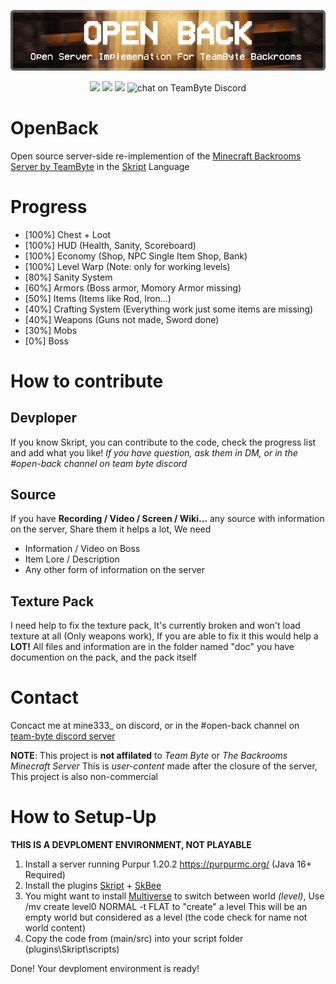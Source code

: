 ![image](https://github.com/CroissantDuNord/OpenBack/blob/main/media/banner.png?raw=true)
<p align="center">
    <a href="https://creativecommons.org/licenses/by-nc/4.0/deed" alt="License">
        <img src="https://img.shields.io/badge/License-CC--BY--NC%204.0-blue?logo=creativecommons&logoColor=white" /></a>
    <a href="https://docs.skriptlang.org/" alt="Skript">
        <img src="https://img.shields.io/badge/Made_With-Skript-orange?logo=minetest&logoColor=orange" /></a>
    <a href="#sponsors" alt="Sponsors on Open Collective">
        <img src="https://img.shields.io/badge/Public_Server-Down-red?logo=spigotmc&logoColor=orange" /></a>
        <img src="https://img.shields.io/discord/904766029014650992?logo=discord"
            alt="chat on TeamByte Discord"></a>
</p>

# OpenBack
Open source server-side re-implemention of the [Minecraft Backrooms Server by TeamByte](https://www.thebackrooms.gg/) in the [Skript](https://github.com/SkriptLang/Skript) Language

# Progress
* [100%] Chest + Loot
* [100%] HUD (Health, Sanity, Scoreboard)
* [100%] Economy (Shop, NPC Single Item Shop, Bank)
* [100%] Level Warp (Note: only for working levels)
* [80%] Sanity System
* [60%] Armors (Boss armor, Momory Armor missing)
* [50%] Items (Items like Rod, Iron...)
* [40%] Crafting System (Everything work just some items are missing)
* [40%] Weapons (Guns not made, Sword done)
* [30%] Mobs
* [0%] Boss

# How to contribute

## Devploper
If you know Skript, you can contribute to the code, check the progress list and add what you like!
*If you have question, ask them in DM, or in the #open-back channel on team byte discord*

## Source
If you have **Recording / Video / Screen / Wiki...** any source with information on the server, Share them it helps a lot, We need
- Information / Video on Boss
- Item Lore / Description
- Any other form of information on the server

## Texture Pack
I need help to fix the texture pack, It's currently broken and won't load texture at all (Only weapons work), If you are able to fix it this would help a **LOT!**
All files and information are in the folder named "doc" you have documention on the pack, and the pack itself

# Contact
Concact me at mine333_ on discord, or in the #open-back channel on [team-byte discord server](https://discord.gg/AKxATpNa)

**NOTE**: This project is **not affilated** to *Team Byte* or *The Backrooms Minecraft Server* This is *user-content* made after the closure of the server, This project is also non-commercial

# How to Setup-Up
**THIS IS A DEVPLOMENT ENVIRONMENT, NOT PLAYABLE**

1. Install a server running Purpur 1.20.2 https://purpurmc.org/ (Java 16+ Required)
2. Install the plugins [Skript](https://github.com/SkriptLang/Skript) + [SkBee](https://github.com/ShaneBeee/SkBee)
3. You might want to install [Multiverse](https://github.com/Multiverse/Multiverse-Core) to switch between world *(level)*, Use /mv create level0 NORMAL -t FLAT to "create" a level
This will be an empty world but considered as a level (the code check for name not world content)
4. Copy the code from (main/src) into your script folder (plugins\Skript\scripts)

Done! Your devploment environment is ready!
